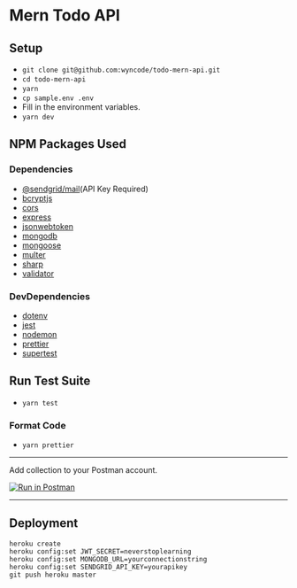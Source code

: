 # Mern Todo API

## Setup

- `git clone git@github.com:wyncode/todo-mern-api.git`
- `cd todo-mern-api`
- `yarn`
- `cp sample.env .env`
- Fill in the environment variables.
- `yarn dev`

## NPM Packages Used

### Dependencies

- [@sendgrid/mail](https://sendgrid.com/docs/API_Reference/api_getting_started.html)(API Key Required)
- [bcryptjs](https://github.com/dcodeIO/bcrypt.js/)
- [cors](https://github.com/expressjs/cors#readme)
- [express](https://expressjs.com/)
- [jsonwebtoken](https://github.com/auth0/node-jsonwebtoken#readme)
- [mongodb](http://mongodb.github.io/node-mongodb-native/)
- [mongoose](https://mongoosejs.com/)
- [multer](https://github.com/expressjs/multer#readme)
- [sharp](https://github.com/lovell/sharp)
- [validator](https://github.com/validatorjs/validator.js)

### DevDependencies

- [dotenv](https://github.com/motdotla/dotenv#readme)
- [jest](https://jestjs.io/)
- [nodemon](https://github.com/remy/nodemon)
- [prettier](https://prettier.io/)
- [supertest](https://github.com/visionmedia/supertest#readme)

## Run Test Suite

- `yarn test`

### Format Code

- `yarn prettier`

---

Add collection to your Postman account.

[![Run in Postman](https://run.pstmn.io/button.svg)](https://app.getpostman.com/run-collection/9736846b31eae2710b6c)

---

## Deployment




```
heroku create
heroku config:set JWT_SECRET=neverstoplearning
heroku config:set MONGODB_URL=yourconnectionstring
heroku config:set SENDGRID_API_KEY=yourapikey
git push heroku master
```
